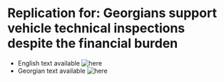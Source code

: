 # Replication for: Georgians support vehicle technical inspections despite the financial burden

+ English text available ![here](https://oc-media.org/analysis-georgians-support-vehicle-technical-inspections-despite-the-financial-burden/)
+ Georgian text available ![here](https://oc-media.org/analizi-miukhedavad-pinansuri-kharjisa-sakartvelos-mosakhleoba-mkhars-uchers-avtomobilebis-teknikuri-datvalierebis-shemoghebas/)
